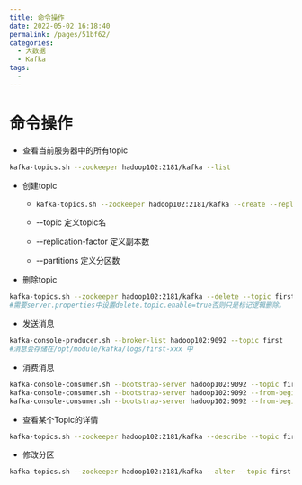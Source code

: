 ```yaml
---
title: 命令操作
date: 2022-05-02 16:18:40
permalink: /pages/51bf62/
categories:
  - 大数据
  - Kafka
tags:
  - 
---
```

# 命令操作

- 查看当前服务器中的所有topic

```sh
kafka-topics.sh --zookeeper hadoop102:2181/kafka --list
```

- 创建topic

  - ```sh
    kafka-topics.sh --zookeeper hadoop102:2181/kafka --create --replication-factor 3 --partitions 1 --topic first
    ```

  - --topic 定义topic名

  - --replication-factor 定义副本数

  - --partitions 定义分区数


- 删除topic

```sh
kafka-topics.sh --zookeeper hadoop102:2181/kafka --delete --topic first
#需要server.properties中设置delete.topic.enable=true否则只是标记逻辑删除。
```

- 发送消息

```sh
kafka-console-producer.sh --broker-list hadoop102:9092 --topic first
#消息会存储在/opt/module/kafka/logs/first-xxx 中
```

- 消费消息

```sh
kafka-console-consumer.sh --bootstrap-server hadoop102:9092 --topic first # 启动后只有发送消息才会消费消息
kafka-console-consumer.sh --bootstrap-server hadoop102:9092 --from-beginning --topic first  #会把topic中以往所有的数据都读取出来 读取是以分区进行顺序读取的 读完一个分区再读另外一个分区
kafka-console-consumer.sh --bootstrap-server hadoop102:9092 --from-beginning --topic first --partition 1 #partition 读取指定分区 如不指定所有的分区都会消费
```

- 查看某个Topic的详情

```sh
kafka-topics.sh --zookeeper hadoop102:2181/kafka --describe --topic first
```

- 修改分区

```sh
kafka-topics.sh --zookeeper hadoop102:2181/kafka --alter --topic first --partitions 6
```



